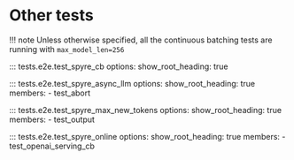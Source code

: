 # Other tests

!!! note
    Unless otherwise specified, all the continuous batching tests are running with `max_model_len=256`

::: tests.e2e.test_spyre_cb
    options:
        show_root_heading: true

::: tests.e2e.test_spyre_async_llm
    options:
        show_root_heading: true
        members:
        - test_abort

::: tests.e2e.test_spyre_max_new_tokens
    options:
        show_root_heading: true
        members:
        - test_output

::: tests.e2e.test_spyre_online
    options:
        show_root_heading: true
        members:
        - test_openai_serving_cb